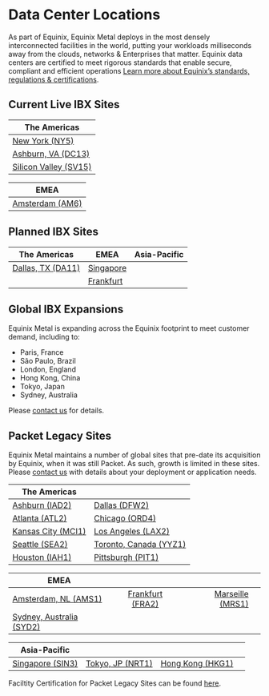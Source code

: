 <!-- <meta>
{
   "title":"Data Centers",
    "description":"Locations, certifications, & speed tests for our global data centers.",
    "tag":["datacenters", "locations", "facilities"],
    "seo-title": "Bare Metal Cloud Data Centers -- Packet Developer Docs",
    "seo-description": "Locations, certifications, & speed tests for our global datacenters.",
    "og-title": "Data Centers",
    "og-description": "Locations, certifications, & speed tests for our global data centers.",
    "og-image": "/images/packet-product-docs.png"
}
</meta> -->
# Data Center Locations

As part of Equinix, Equinix Metal deploys in the most densely interconnected facilities in the world, putting your workloads milliseconds away from the clouds, networks & Enterprises that matter. Equinix data centers are certified to meet rigorous standards that enable secure, compliant and efficient operations  [Learn more about Equinix’s standards, regulations & certifications](https://www.equinix.com/data-centers/design/standards-compliance/).

## Current Live IBX Sites

| The Americas   |
|----------|
|[New York (NY5)](https://www.metal.equinix.com/cloud/locations/new-york/)  |
|[Ashburn, VA (DC13)](https://www.metal.equinix.com/cloud/locations/ashburn/) | 
|[Silicon Valley (SV15)](https://www.metal.equinix.com/cloud/locations/silicon-valley/) | 

| EMEA   |
|----------|
|[Amsterdam (AM6)](https://www.metal.equinix.com/cloud/locations/amsterdam/) |




## Planned IBX Sites

| The Americas | EMEA | Asia-Pacific |
|----------|-------------|------|
|[Dallas, TX (DA11)](https://www.metal.equinix.com/cloud/locations/dallas/)| [Singapore](https://www.metal.equinix.com/cloud/locations/singapore/) |
| | [Frankfurt](https://www.metal.equinix.com/cloud/locations/frankfurt/) |    |

## Global IBX Expansions

Equinix Metal is expanding across the Equinix footprint to meet customer demand, including to: 

- Paris, France 
- São Paulo, Brazil
- London, England
- Hong Kong, China
- Tokyo, Japan
- Sydney, Australia 
 
Please [contact us](https://www.metal.equinix.com/about/contact/) for details.

## Packet Legacy Sites

Equinix Metal maintains a number of global sites that pre-date its acquisition by Equinix, when it was still Packet. As such, growth is limited in these sites. Please [contact us](https://www.metal.equinix.com/about/contact/) with details about your deployment or application needs. 

| The Americas|  |
| ----------- | ----------- |
|[Ashburn (IAD2)](https://www.metal.equinix.com/cloud/locations/iad2/)  |  [Dallas (DFW2)](https://www.metal.equinix.com/cloud/locations/dfw2/) | [New York (EWR1)](https://www.metal.equinix.com/cloud/locations/new-york-metro/)  |
|[Atlanta (ATL2)](https://www.metal.equinix.com/cloud/locations/atlanta/) |    [Chicago (ORD4)](https://www.metal.equinix.com/cloud/locations/chicago/)   |  [Detroit (DTW1)](https://www.metal.equinix.com/cloud/locations/detriot/)  |
|[Kansas City (MCI1)](https://www.metal.equinix.com/cloud/locations/kansas-city/)  | [Los Angeles (LAX2)](https://www.metal.equinix.com/cloud/locations/los-angeles/) | [Phoenix (PHX1)](https://www.metal.equinix.com/cloud/locations/phoenix/)    |
|[Seattle (SEA2)](https://www.metal.equinix.com/cloud/locations/seattle/) | [Toronto, Canada (YYZ1)](https://www.metal.equinix.com/cloud/locations/toronto/) | [Silicon Valley (SJC1)](https://www.metal.equinix.com/cloud/locations/sjc1/) 
| [Houston (IAH1)](https://www.metal.equinix.com/cloud/locations/houston/) | [Pittsburgh (PIT1)](https://www.metal.equinix.com/cloud/locations/)

| EMEA   |                 |   | |
|----------|:-------------:|------:|------:|
| [Amsterdam, NL (AMS1)](https://www.metal.equinix.com/cloud/locations/ams1/) | [Frankfurt (FRA2)](https://www.metal.equinix.com/cloud/locations/ams1/) | [Marseille (MRS1)](https://www.metal.equinix.com/cloud/locations/marseille/)
| [Sydney, Australia (SYD2)](https://www.metal.equinix.com/cloud/locations/sydney/) 

| Asia-Pacific   |                 |   | |
|----------|:-------------:|------:|------:|
| [Singapore (SIN3)](https://www.metal.equinix.com/cloud/locations/sin3/) | [Tokyo, JP (NRT1)](https://www.metal.equinix.com/cloud/locations/nrt1/) | [Hong Kong (HKG1)](https://www.metal.equinix.com/cloud/locations/hong-kong/)

Faciltity Certification for Packet Legacy Sites can be found [here](https://www.metal.equinix.com/developers/docs/getting-started/legal-compliance/legacy-certifications/). 

